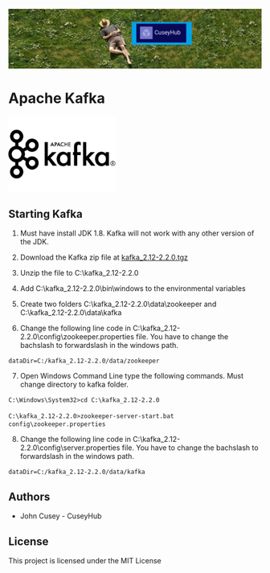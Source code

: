![CuseyHub](https://github.com/cusey/ImageForWiki/blob/master/Logos/CuseyHub_Banner_Small.jpg)

# Apache Kafka

<img 
src="https://github.com/cusey/ImageForWiki/blob/master/Logos/ApacheKafka.PNG" 
alt="Apache Kafka" 
height="150px"/>  

## Starting Kafka    
1. Must have install JDK 1.8. Kafka will not work with any other version of the JDK.

2. Download the Kafka zip file at [kafka_2.12-2.2.0.tgz ](https://www.apache.org/dyn/closer.cgi?path=/kafka/2.2.0/kafka_2.12-2.2.0.tgz)

3. Unzip the file to C:\kafka_2.12-2.2.0

4. Add C:\kafka_2.12-2.2.0\bin\windows to the environmental variables

5. Create two folders C:\kafka_2.12-2.2.0\data\zookeeper and C:\kafka_2.12-2.2.0\data\kafka

6. Change the following line code in C:\kafka_2.12-2.2.0\config\zookeeper.properties file. You have to change the bachslash to forwardslash in the windows path. 

```
dataDir=C:/kafka_2.12-2.2.0/data/zookeeper
```
7. Open Windows Command Line type the following commands. Must change directory to kafka folder.

```
C:\Windows\System32>cd C:\kafka_2.12-2.2.0

C:\kafka_2.12-2.2.0>zookeeper-server-start.bat config\zookeeper.properties
```

8. Change the following line code in C:\kafka_2.12-2.2.0\config\server.properties file. You have to change the bachslash to forwardslash in the windows path.

```
dataDir=C:/kafka_2.12-2.2.0/data/kafka
```


## Authors
* John Cusey - CuseyHub  

## License   
This project is licensed under the MIT License
